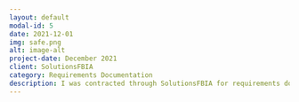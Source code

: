 ```yaml
---
layout: default
modal-id: 5
date: 2021-12-01
img: safe.png
alt: image-alt
project-date: December 2021
client: SolutionsFBIA
category: Requirements Documentation
description: I was contracted through SolutionsFBIA for requirements documentation and to provide a gap analysis for an orgainizational KPI dashboard for a 3rd party client. I documented the current and desired future state and pointed out any gaps between the two along with potential risks. I then included all of this information and proposed solutions for each data element.
---
```

